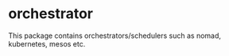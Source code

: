 # orchestrator
This package contains orchestrators/schedulers such as nomad, kubernetes, mesos etc.
